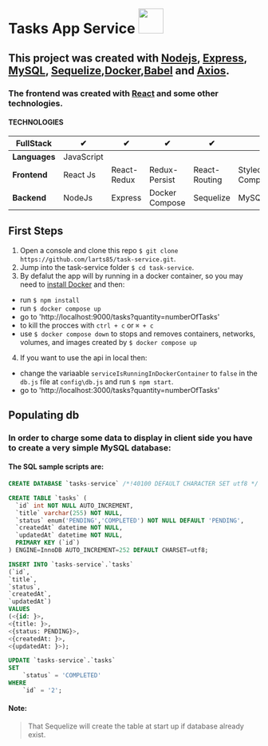 # Tasks App Service <img src="https://github.com/larts85/task-app/blob/main/src/task-app-logo.png" width="50px" />

## This project was created with [Nodejs](https://nodejs.org/), [Express](https://expressjs.com/), [MySQL](https://www.mysql.com/), [Sequelize](https://axios-http.com/),[Docker](https://www.docker.com/),[Babel](https://babeljs.io/) and [Axios](https://axios-http.com/).

### The frontend was created with [React](https://github.com/facebook/create-react-app) and some other technologies.

#### TECHNOLOGIES

| **FullStack** | ✔          | ✔           | ✔              | ✔             | ✔                 | ✔           | ✔     |
| ------------- | ---------- | ----------- | -------------- | ------------- | ----------------- | ----------- | ----- |
| **Languages** | JavaScript |             |                |               |                   |             |       |
| **Frontend**  | React Js   | React-Redux | Redux-Persist  | React-Routing | Styled-Components | sweetalert2 | Axios |
| **Backend**   | NodeJs     | Express     | Docker Compose | Sequelize     | MySQL             | Axios       | Babel |

## First Steps

1. Open a console and clone this repo `$ git clone https://github.com/larts85/task-service.git`.
2. Jump into the task-service folder `$ cd task-service`.
3. By defalut the app will by running in a docker container, so you may need to [install Docker](https://docs.docker.com/get-docker/) and then:

- run `$ npm install`
- run `$ docker compose up`
- go to 'http://localhost:9000/tasks?quantity=numberOfTasks'
- to kill the procces with `ctrl + c` or `⌘ + c`
- use `$ docker compose down` to stops and removes containers, networks, volumes, and images created by `$ docker compose up`

4. If you want to use the api in local then:

- change the variaable `serviceIsRunningInDockerContainer` to `false` in the `db.js` file at `config\db.js` and run `$ npm start`.
- go to 'http://localhost:3000/tasks?quantity=numberOfTasks'

## Populating db

### In order to charge some data to display in client side you have to create a very simple MySQL database:

#### The SQL sample scripts are:

```SQL
CREATE DATABASE `tasks-service` /*!40100 DEFAULT CHARACTER SET utf8 */ /*!80016 DEFAULT ENCRYPTION='N' */;
```

```SQL
CREATE TABLE `tasks` (
  `id` int NOT NULL AUTO_INCREMENT,
  `title` varchar(255) NOT NULL,
  `status` enum('PENDING','COMPLETED') NOT NULL DEFAULT 'PENDING',
  `createdAt` datetime NOT NULL,
  `updatedAt` datetime NOT NULL,
  PRIMARY KEY (`id`)
) ENGINE=InnoDB AUTO_INCREMENT=252 DEFAULT CHARSET=utf8;
```

```SQL
INSERT INTO `tasks-service`.`tasks`
(`id`,
`title`,
`status`,
`createdAt`,
`updatedAt`)
VALUES
(<{id: }>,
<{title: }>,
<{status: PENDING}>,
<{createdAt: }>,
<{updatedAt: }>);
```

```SQL
UPDATE `tasks-service`.`tasks`
SET
    `status` = 'COMPLETED'
WHERE
    `id` = '2';
```

#### Note:

> That Sequelize will create the table at start up if database already exist.
